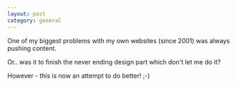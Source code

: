```yaml
---
layout: post
category: general
---
```


One of my biggest problems with my own websites (since 2001) was always pushing content.

Or.. was it to finish the never ending design part which don't let me do it?

However - this is now an attempt to do better! ;-)
